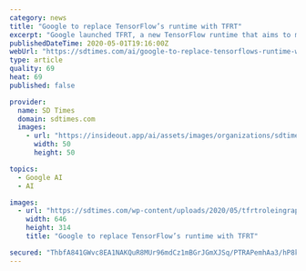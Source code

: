 ```yaml
---
category: news
title: "Google to replace TensorFlow’s runtime with TFRT"
excerpt: "Google launched TFRT, a new TensorFlow runtime that aims to make it easy to build and deploy ML models across many different devices."
publishedDateTime: 2020-05-01T19:16:00Z
webUrl: "https://sdtimes.com/ai/google-to-replace-tensorflows-runtime-with-tfrt/"
type: article
quality: 69
heat: 69
published: false

provider:
  name: SD Times
  domain: sdtimes.com
  images:
    - url: "https://insideout.app/ai/assets/images/organizations/sdtimes.com-50x50.jpg"
      width: 50
      height: 50

topics:
  - Google AI
  - AI

images:
  - url: "https://sdtimes.com/wp-content/uploads/2020/05/tfrtroleingraph.png"
    width: 646
    height: 314
    title: "Google to replace TensorFlow’s runtime with TFRT"

secured: "ThbfA841GWvc8EA1NAKQuR8MUr96mdCz1mBGrJGmXJSq/PTRAPemhAa3/hP8kcg2aVJRKQVV5H8NllGsDgjlDPpGR69RySJQH65voM89QhMWmgqD3Gt7x4utOhN3sf41blAmV/UIyBcGY/WdXzqO72bH911f2SP+TxmIxmnTK0jnllhrrl3bsB83AfGQBdPqFOKQpsacF1RAGkR2NmGP5L7AF/mf/IZUlChVn39oTaDdCovunP8wPX6lPF1OyeLAnSO/Ms9pJj6aJ3s9QYipwL+9/yVnjP+6fYjh8TB2GHuk/qtsNweNSZ4GVRXg8XBX;MWBfV3Xr8HZec0+fz7BV3Q=="
---
```


